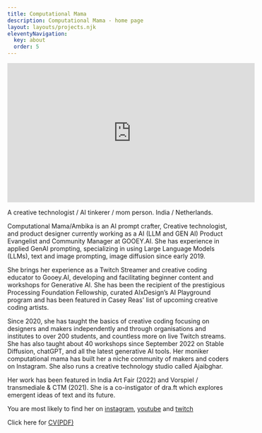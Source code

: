 ```yaml
---
title: Computational Mama
description: Computational Mama - home page
layout: layouts/projects.njk
eleventyNavigation:
  key: about
  order: 5
---
```




<!-- https://www.youtube.com/watch?v=HtsF7T06WGo -->

<iframe width="560" height="315" src="https://www.youtube.com/embed/HtsF7T06WGo" title="YouTube video player" frameborder="0" allow="accelerometer; autoplay; clipboard-write; encrypted-media; gyroscope; picture-in-picture" allowfullscreen></iframe>

A creative technologist / AI tinkerer / mom person. India / Netherlands.

Computational Mama/Ambika is an AI prompt crafter, Creative technologist, and product designer currently working as a AI (LLM and GEN AI) Product Evangelist and Community Manager at GOOEY.AI. She has experience in applied GenAI prompting, specializing in using Large Language Models (LLMs), text and image prompting, image diffusion since early 2019.

She brings her experience as a Twitch Streamer and creative coding educator to Gooey.AI, developing and facilitating beginner content and workshops for Generative AI. She has been the recipient of the prestigious Processing Foundation Fellowship, curated AIxDesign’s AI Playground program and has been featured in Casey Reas' list of upcoming creative coding artists.

Since 2020, she has taught the basics of creative coding focusing on designers and makers independently and through organisations and institutes to over 200 students, and countless more on live Twitch streams. She has also taught about 40 workshops since September 2022 on Stable Diffusion, chatGPT, and all the latest generative AI tools. Her moniker computational mama has built her a niche community of makers and coders on Instagram. She also runs a creative technology studio called Ajaibghar.

Her work has been featured in India Art Fair (2022) and Vorspiel / transmediale & CTM (2021).
She is a co-instigator of dra.ft which explores emergent ideas of text and its future.

You are most likely to find her on [instagram](https://instagram.com/computational_mama), [youtube](https://www.youtube.com/c/ComputationalMama) and [twitch](https://www.twitch.tv/computational_mama)


Click here for [CV(PDF)](/img/CMAMA_CV_May_2023.pdf)
<!-- TODO change the CV -->